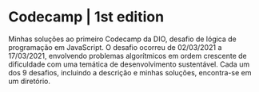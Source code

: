 # Codecamp | 1st edition
Minhas soluções ao primeiro Codecamp da DIO, desafio de lógica de programação em JavaScript. O desafio ocorreu de 02/03/2021 a 17/03/2021, envolvendo problemas algorítmicos em ordem crescente de dificuldade com uma temática de desenvolvimento sustentável. Cada um dos 9 desafios, incluindo a descrição e minhas soluções, encontra-se em um diretório.
